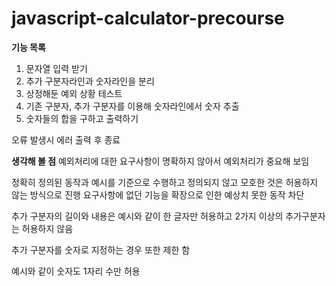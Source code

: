 # javascript-calculator-precourse

**기능 목록**
1. 문자열 입력 받기
2. 추가 구분자라인과 숫자라인을 분리 
3. 상정해둔 예외 상황 테스트
4. 기존 구분자, 추가 구분자를 이용해 숫자라인에서 숫자 추출
5. 숫자들의 합을 구하고 출력하기

오류 발생시 에러 출력 후 종료



**생각해 볼 점**
예외처리에 대한 요구사항이 명확하지 않아서 예외처리가 중요해 보임

정확히 정의된 동작과 예시를 기준으로 수행하고 정의되지 않고 모호한 것은 허용하지 않는 방식으로 진행 요구사항에 없던 기능을 확장으로 인한 예상치 못한 동작 차단

추가 구분자의 길이와 내용은 예시와 같이 한 글자만 허용하고 2가지 이상의 추가구분자는 허용하지 않음

추가 구분자를 숫자로 지정하는 경우 또한 제한 함

예시와 같이 숫자도 1자리 수만 허용